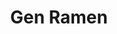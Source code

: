 ---
layout: place
title: "Gen Ramen"
permalink: /north-carolina/raleigh/gen-ramen.html
stateAbbr: NC
stateName: North Carolina
cityName: Raleigh
place_id: ChIJWxGcI-JZrIkRTd8zHnU6WSY
photos:
  - name: >-
      places/ChIJWxGcI-JZrIkRTd8zHnU6WSY/photos/AeeoHcJjSgXHuHkhH54kbKPBqwHfdPQKPz5TfhB7n3Ov7tJ-cyuBDv8wuuUCmPkdqlzlHwqokbykK0Q_idk7T6r-Du1HoHG3B_2bQQptGOJILJz5PCWq2GQ6TEx_59GJ2RKO9WTdPoasHZTYrP0hvGA8LTUCB6OVls16mU4bofx2UH8fdHxq4u0xtd_JLvmuP8Qn75Fz9v5kDL_lrUNKmnNtR3LMpz_PaB_6VbF7MVSlpoeWm-1bKZeQG0V-qyaoo4Ms3t3uiete8X7Y4PjvjJO8xqQs4k75cKIYaNWd7g8KqqJ-3FAXJ5Vjx1Hy3D2JPKZ_mdgqWYYApYTX0ABhs_QRj7DbcYJsLdX_hCNrB-EvlsHzw33EzzIHiTiaXtQp0X17TgF5mJKhjQ2XXPGOMApsGMZNwNHzEaHjzgzavmVQWRc
    widthPx: 4032
    heightPx: 3024
    authorAttributions:
      - displayName: Robert Kerns
        uri: https://maps.google.com/maps/contrib/109057481567433371193
        photoUri: >-
          https://lh3.googleusercontent.com/a-/ALV-UjUD0doyW0yzQo31fiRApUIBRj-3wHMQ_t3Li7TIQAGyZmeLoAED=s100-p-k-no-mo
    flagContentUri: >-
      https://www.google.com/local/imagery/report/?cb_client=maps_api_places.places_api&image_key=!1e10!2sCIHM0ogKEICAgMDQh6q9OQ&hl=en-US
    googleMapsUri: >-
      https://www.google.com/maps/place//data=!3m4!1e2!3m2!1sCIHM0ogKEICAgMDQh6q9OQ!2e10!4m2!3m1!1s0x89ac59e2239c115b:0x26593a751e33df4d
  - name: >-
      places/ChIJWxGcI-JZrIkRTd8zHnU6WSY/photos/AeeoHcLGp2y46nxzNKtICO2y59nxVpVKwjD3Pi_sbMVXFGtmtclLeDU0XRhQXLOuNuQ8Hz89rTl5oOSJNEsPKuHawNw2LPp9IKmxk7vwF_k7iTyzmW50kqk3-O9riYDTPfnGc-iQ4xvfRNtN-FKekeJA71xgPnDpd3O8u7hms-wwfqQgeFtbB3AOSjX6sutWucS7Gdx0QfZu94WzoC1_2cbOsvKOLG7cj1-NPWAQvSNarxdSQc1omrAoTpYOk7XaZPjn3oZAJDWtq6tGq_wS0ynaNM6wMMJTtgWqfmjFf--yblWqkQ
    widthPx: 1284
    heightPx: 2282
    authorAttributions:
      - displayName: Gen Ramen
        uri: https://maps.google.com/maps/contrib/106306063160730688144
        photoUri: >-
          https://lh3.googleusercontent.com/a/ACg8ocJRp2ZV9xdnC3eCOeT2YiKtiHSRF5O0Ll09u2yAIpBiHUoemw=s100-p-k-no-mo
    flagContentUri: >-
      https://www.google.com/local/imagery/report/?cb_client=maps_api_places.places_api&image_key=!1e10!2sAF1QipMOZp4QpPbUH2JPnX0iUBbobOYuCWkHWgbe0Ube&hl=en-US
    googleMapsUri: >-
      https://www.google.com/maps/place//data=!3m4!1e2!3m2!1sAF1QipMOZp4QpPbUH2JPnX0iUBbobOYuCWkHWgbe0Ube!2e10!4m2!3m1!1s0x89ac59e2239c115b:0x26593a751e33df4d
  - name: >-
      places/ChIJWxGcI-JZrIkRTd8zHnU6WSY/photos/AeeoHcIRcchab-uYeEoWHsz3eturM6tsRWnCHxSpUkBwoQLghaVo5zrvGFlupayHdoTTpvN4so5-x-nTTxcn7_ffnIFwF4lKNdl88DhsxBZSggz876deSdbeKjRoOj_Ol7VU0xkWTlZO05nx-jj2FNS0FOknA10-EaZnA8XQ4f3tHtY2_lCDqjTC4_5Aqwv18Aj6frmk_kSRJ767uyd-pTGg-Xh6T30BKtYJR-7CO0rYYO-nvhZudBPzPq41bUwPvaEugsWPnUtpQomgoiO6mGyS7hlWFsyDO1_kR1H2Yl9CTE3ae5tgq6iRxALNvIa4vMXalErXpnGcswOTAChp4A0RNmktIzJ9CKOq-VyzV59MXePgz21XS5-uT68AQL3cbUm2U3wP7Usmvh9UjBZFblFqFIztpHfKc3tk6j_F-XNDxqNwo0UxgfPIrbSSlkN6O3lT
    widthPx: 4032
    heightPx: 2268
    authorAttributions:
      - displayName: Chad Baniecki
        uri: https://maps.google.com/maps/contrib/112796796683821523184
        photoUri: >-
          https://lh3.googleusercontent.com/a-/ALV-UjVLFedReKLXcsJkoAXHF7fV9y9z6tZgBbQq3bLLVAFwwlzwCvA7Mw=s100-p-k-no-mo
    flagContentUri: >-
      https://www.google.com/local/imagery/report/?cb_client=maps_api_places.places_api&image_key=!1e10!2sCIABIhADycKzbxuWmmfaCY8ABvae&hl=en-US
    googleMapsUri: >-
      https://www.google.com/maps/place//data=!3m4!1e2!3m2!1sCIABIhADycKzbxuWmmfaCY8ABvae!2e10!4m2!3m1!1s0x89ac59e2239c115b:0x26593a751e33df4d
  - name: >-
      places/ChIJWxGcI-JZrIkRTd8zHnU6WSY/photos/AeeoHcIxONEhSGyMTVV26XiK3dmMtvu6oq9vRbwSLdaLwqt0izWsnGeIUH7LqXQd4kg43qpNDsimVcqUmlteG-FHwE2Z2fKrSIiwnGfyoy1DLWddTFXtiBn2sJdXORXOPGBdHOShRyFYGlB4vQ65KtkWk9QRrzJtEuZJVTvuKFM6sXwf5T106sVWPWJlCwhOePWgQ7vO-Rd108JWfDf9z_T6Qd9KfHlAMG6fyZGpAGPSeoE6vDOOyC2hl8vNnI7lVtoSIn7I0AkNGkPoei01BvG2F5OMGwjXTDWvPWLi-R7kgP7CFVf4bMBdQ4oR1OmNjuS4stOLZWgaTY8aPf_G5sq1B7E4qUQUIN2rUyyBOQ84vrzS2jC1aA3QyFM2MuQGPym9SOJKL2nyup4_UhBfSKbt1PLjAc9_uI39SmC22rke9ji0VJE
    widthPx: 2048
    heightPx: 1536
    authorAttributions:
      - displayName: Sandeep K
        uri: https://maps.google.com/maps/contrib/112108033348049509196
        photoUri: >-
          https://lh3.googleusercontent.com/a/ACg8ocLVGmtNwKrvOimxHObwHSQkD-PdmDPK-Jqm9tTjiKGqJuHVpg=s100-p-k-no-mo
    flagContentUri: >-
      https://www.google.com/local/imagery/report/?cb_client=maps_api_places.places_api&image_key=!1e10!2sCIHM0ogKEICAgMDgipfV6gE&hl=en-US
    googleMapsUri: >-
      https://www.google.com/maps/place//data=!3m4!1e2!3m2!1sCIHM0ogKEICAgMDgipfV6gE!2e10!4m2!3m1!1s0x89ac59e2239c115b:0x26593a751e33df4d
  - name: >-
      places/ChIJWxGcI-JZrIkRTd8zHnU6WSY/photos/AeeoHcId8s-JnYQ4SUWFfs1hA1Lk5IIxp5ccml0swG-PWUvBFJIKpjpFjURkaMN6o74Lk4ObYPNFWfZw51tQFDMvjUuPFNRG58jytwRZ5P5LWRwDJ3dmonAsCZP-6Yyq_4jl9u1rWC2imSwLybe09EYFS8PVAdn-q9LGadvFlMVWop5yyJGzGCQ-5fCI8CZZI-mWnWIeTn-NkrvWZlFUdmLa1v9XvJgagi-z3ju4kySOPmkoHxsU6_ppf0dNdVTYHa_7BlblFi60iV11KbaktzzGU6wl4SFr2oZGMaTnKuhnRDrrDrXm20y-huXqgl1G9jnHwdl6pqEM7n8eFfx4p9JMxJMK7WdQUGNSEW8qz8FSh0cwMNJdzMoiSjRqgtPQz3EoISn_DtKQi4g814jphAz0Q1RHL--HypYQaVRV_IrUSNg
    widthPx: 3072
    heightPx: 4080
    authorAttributions:
      - displayName: Joel Sicko
        uri: https://maps.google.com/maps/contrib/100259408681721404166
        photoUri: >-
          https://lh3.googleusercontent.com/a-/ALV-UjWqe-nAYCN0w5stxWjEK-pIdjQuSMTqQ2IMztqY5MNdlXuezpAE=s100-p-k-no-mo
    flagContentUri: >-
      https://www.google.com/local/imagery/report/?cb_client=maps_api_places.places_api&image_key=!1e10!2sCIHM0ogKEICAgMCIrp7ZIQ&hl=en-US
    googleMapsUri: >-
      https://www.google.com/maps/place//data=!3m4!1e2!3m2!1sCIHM0ogKEICAgMCIrp7ZIQ!2e10!4m2!3m1!1s0x89ac59e2239c115b:0x26593a751e33df4d
  - name: >-
      places/ChIJWxGcI-JZrIkRTd8zHnU6WSY/photos/AeeoHcJcfqv0NzwsF-TMI706LNcbU8ITmhM2WZT62vEVq7Dqln4x0zdaJ4EotTTbLyokhhn2x8z4UzLF_Zv64RNKODpJIKMwxcVHatJvVulVqFDDzyQ_YJRDQXOOrq4ACPwhGgwjbcA6vYMQRu-g_bOGfc3ZmambT5v7k2fsOltqsZ64gkadTST4vPIPeO-iqAHO3M2cKSMrQugbyvPZK14osp2c1K2PCLL7J_Ly08Me_r_Xm3MQJVhTVJ30byuHtELNq3g2JXhAkh180rMPUqWPdU5PkGas7-88-189mNz4wxGVHA
    widthPx: 3024
    heightPx: 4032
    authorAttributions:
      - displayName: Gen Ramen
        uri: https://maps.google.com/maps/contrib/106306063160730688144
        photoUri: >-
          https://lh3.googleusercontent.com/a/ACg8ocJRp2ZV9xdnC3eCOeT2YiKtiHSRF5O0Ll09u2yAIpBiHUoemw=s100-p-k-no-mo
    flagContentUri: >-
      https://www.google.com/local/imagery/report/?cb_client=maps_api_places.places_api&image_key=!1e10!2sAF1QipMPCcnpEra36CK2zudZsTa3VX3rBwcJqqlK37b1&hl=en-US
    googleMapsUri: >-
      https://www.google.com/maps/place//data=!3m4!1e2!3m2!1sAF1QipMPCcnpEra36CK2zudZsTa3VX3rBwcJqqlK37b1!2e10!4m2!3m1!1s0x89ac59e2239c115b:0x26593a751e33df4d
  - name: >-
      places/ChIJWxGcI-JZrIkRTd8zHnU6WSY/photos/AeeoHcKBZ_9wCKiUVAyeQ5VxPeTGy5xdv25_XVDaJJuyBphCr1zUzHIugPilelp4j4Y-CV5nv_Gjn6PQt4xVdAp5eEWG849iJ1DvdOkkGqmETyIOcFKmVlOvme5Qj6RwsLe3aZZbC9JdReqIPvVIL9Xk866RfGxzbyIqWJFVPbbZy64CvzzqRM0iVvOatofeRA13HwRfSlgPwHcDIvapy1zrwU3uBjmKG7-hqUQWEnXl-iq7v2wTacOy4swXdESqHeifoaNpgpXkR8nqR6o9qoZcCE2FD-A1imYjPPHTCaiskNygobKI_VvyOhU3McyNcgcYf8MNVHzGAUKPdLqZ6tA1aGqx00KGtxlgFVo4mPob7dPaTMxTTmMFp17n2QKIfsTWY5omMMqekZLTJ9s1Fk-peo097W9LE6S667q0UedzAi4TZQ
    widthPx: 3024
    heightPx: 4032
    authorAttributions:
      - displayName: Twisha Choudhary
        uri: https://maps.google.com/maps/contrib/114721021639775728251
        photoUri: >-
          https://lh3.googleusercontent.com/a/ACg8ocLISSMdDHWih6OfO2FrxpZd9z_HxEzoc8dXqeZ-QETsWxVRkA=s100-p-k-no-mo
    flagContentUri: >-
      https://www.google.com/local/imagery/report/?cb_client=maps_api_places.places_api&image_key=!1e10!2sCIHM0ogKEICAgICLyevnZg&hl=en-US
    googleMapsUri: >-
      https://www.google.com/maps/place//data=!3m4!1e2!3m2!1sCIHM0ogKEICAgICLyevnZg!2e10!4m2!3m1!1s0x89ac59e2239c115b:0x26593a751e33df4d
  - name: >-
      places/ChIJWxGcI-JZrIkRTd8zHnU6WSY/photos/AeeoHcKFI2iNhKz8io7OMRmy9NoHKxcptbfudbYG5xqxdvB3Y01MR1oYTn-V266zkhT5Ltl7dxXJbG5YQBeI9sCusiiVEPzSzkoXC5DMpr2E66T-itb3dX9n1jJkImB3a2hp3L-QGE5v0sXDHxLCVoGgPqMt9a2otrsYFnoylP5it9_8pPtI1NyeemnOLjBvHJbmFVV6tP_iVuWyvE7AXPCUsp10yNB4z1UeG-40tpAJadJRfAmjKReH42x83M_470V50QFJhFQiCP5TMkstx9JlN7gmyHNa8xEbMo39hbW92EMFCfrQs-gBQ-XL_hL6quLUk170X07hM57bAeFz-T_-qXtLqtsvbWaBlSZKlXNzoNTtFrDkux3hJ_i48OuWXBysHBpoFhRWxoz0UjQePuzOu-ygSImvaLJ6tI7qblNumIj2uA
    widthPx: 4080
    heightPx: 3072
    authorAttributions:
      - displayName: Vicky Beverly
        uri: https://maps.google.com/maps/contrib/110914802650320172640
        photoUri: >-
          https://lh3.googleusercontent.com/a-/ALV-UjXkrV5OWuwnpt5opOVqhmesnwTacIe5fWB8DRaFbE4aBWVWJIkW1w=s100-p-k-no-mo
    flagContentUri: >-
      https://www.google.com/local/imagery/report/?cb_client=maps_api_places.places_api&image_key=!1e10!2sCIHM0ogKEICAgICP3ozudA&hl=en-US
    googleMapsUri: >-
      https://www.google.com/maps/place//data=!3m4!1e2!3m2!1sCIHM0ogKEICAgICP3ozudA!2e10!4m2!3m1!1s0x89ac59e2239c115b:0x26593a751e33df4d
  - name: >-
      places/ChIJWxGcI-JZrIkRTd8zHnU6WSY/photos/AeeoHcJ6NaGVK_yYjD8GcmFz7dFhyzt2eWAwwe_k1l8GaJXE56eUXqrca7gy-_QBK9PEyxCYtgBZ7YolA62Q9wDVDZg2ArXVKzu0KyHapSwRHDj6H0JtNKgZDExWY-kpRaL1xKa1c7SlrbLjZeC9SZxbCq1PIbqQT2atQYG1rlnMGuz4B3L5PNeH8UwMKCABm14WI_yIuHAK6XU8FzBLfUlpE4n0hyKtWuJKejBcipIdA9c9uLF-vMxxezKISfO35M-hevtwgAYnCm6QSAtA4gtlc04YGbXD6mQ0Kf9mWwZricDQgyCoPoxp-aNhj28ZUYM70UdY9MfPKLDYLhOpF_fMRlNzkWgR3hocxusn12MpFf4O1FWa-sYrt8B0vMUZGhHH7ATE8jNVl5QG1Y-kcmT6WxIF2Cnk_foMkBv-L7Q4YZlFLby5
    widthPx: 3072
    heightPx: 4080
    authorAttributions:
      - displayName: Chance Fletcher
        uri: https://maps.google.com/maps/contrib/109165292200386453097
        photoUri: >-
          https://lh3.googleusercontent.com/a-/ALV-UjUGPIVmJZF_jKyH769eZPqMaoALmD_RzL3TtJhaSQqFPwP4x1QAbg=s100-p-k-no-mo
    flagContentUri: >-
      https://www.google.com/local/imagery/report/?cb_client=maps_api_places.places_api&image_key=!1e10!2sCIHM0ogKEICAgMCIv8StrAE&hl=en-US
    googleMapsUri: >-
      https://www.google.com/maps/place//data=!3m4!1e2!3m2!1sCIHM0ogKEICAgMCIv8StrAE!2e10!4m2!3m1!1s0x89ac59e2239c115b:0x26593a751e33df4d
  - name: >-
      places/ChIJWxGcI-JZrIkRTd8zHnU6WSY/photos/AeeoHcLYFkrtkbLlbESQvv3mYJkZB_3mU33ShV1zKeAYEnDCpVndkkuku05VlKkpHWwXfkhdJvBaHF5aOcbNzZeOMGtMjsa5ledrBTw6nNXhD2JcvzPutn4ae7Xs3jTNN5BeCIPnG2GhN01Fkm0lZLSROcTtCudz4QpP4qrukgBdRkPXnqXeVlAXmDCxrdGe9raq61Ri2HzIqQPbAwgA664d33qSd8H5llb45EQUZadUDKzIwPUNPRx7xS6Eu9eaW15r8iTi-txuRS24mHxKuBUn90qWLN-MzdoVSLzdkJBE_de_JkmqG9kT591RSd2fq_ixMOgMIiHxGK066bfijLi_BXMU1SoJj8Xax6AiVqoVzds7_Dl1HHvVoO-avmch23CaqlOZNbQx3I03gnZAAkFLmGOduOMmSCpPiwA_ObMTnYQ
    widthPx: 3000
    heightPx: 4000
    authorAttributions:
      - displayName: Erik Pierce
        uri: https://maps.google.com/maps/contrib/118192204852801095278
        photoUri: >-
          https://lh3.googleusercontent.com/a/ACg8ocKNnsX1SrT4zt9rlGHxxR_GCm8_JtYCd4F-T5H2kuKqtG8qFw=s100-p-k-no-mo
    flagContentUri: >-
      https://www.google.com/local/imagery/report/?cb_client=maps_api_places.places_api&image_key=!1e10!2sCIHM0ogKEICAgIC9tKu_Og&hl=en-US
    googleMapsUri: >-
      https://www.google.com/maps/place//data=!3m4!1e2!3m2!1sCIHM0ogKEICAgIC9tKu_Og!2e10!4m2!3m1!1s0x89ac59e2239c115b:0x26593a751e33df4d
address: '2330 Bale St # 112, Raleigh, NC 27608, USA'
street: '2330 Bale St # 112'
city: Raleigh
state: NC
zip: '27608'
country: USA
neighborhood: null
latitude: '35.813192'
longitude: '-78.627246'
accessibility_options:
  wheelchairAccessibleParking: true
  wheelchairAccessibleEntrance: true
  wheelchairAccessibleRestroom: true
  wheelchairAccessibleSeating: true
business_status: OPERATIONAL
name: Gen Ramen
google_maps_links:
  directionsUri: >-
    https://www.google.com/maps/dir//''/data=!4m7!4m6!1m1!4e2!1m2!1m1!1s0x89ac59e2239c115b:0x26593a751e33df4d!3e0
  placeUri: https://maps.google.com/?cid=2763304121060810573
  writeAReviewUri: >-
    https://www.google.com/maps/place//data=!4m3!3m2!1s0x89ac59e2239c115b:0x26593a751e33df4d!12e1
  reviewsUri: >-
    https://www.google.com/maps/place//data=!4m4!3m3!1s0x89ac59e2239c115b:0x26593a751e33df4d!9m1!1b1
  photosUri: >-
    https://www.google.com/maps/place//data=!4m3!3m2!1s0x89ac59e2239c115b:0x26593a751e33df4d!10e5
primary_type: Ramen Restaurant
opening_hours:
  regular: null
  current: null
secondary_opening_hours:
  regular:
    weekdayDescriptions: null
    type: null
  current:
    weekdayDescriptions: null
    type: null
phone: (919) 720-4058
price_level: PRICE_LEVEL_MODERATE
price_range: $10 &ndash; $20
rating: '4.8'
rating_count: 310
website: https://www.instagram.com/genramen_raleigh/?hl=en
description: null
reviews:
  - name: >-
      places/ChIJWxGcI-JZrIkRTd8zHnU6WSY/reviews/ChZDSUhNMG9nS0VJQ0FnTUNJcnA3WmZnEAE
    relativePublishTimeDescription: a week ago
    rating: 5
    text:
      text: >-
        This is some of the best food I have ever eaten.  It was hot. The
        flavors far exceeded my expectations.  The dining area was comfortable
        and well decorated. Service was impeccable, drinks were filled well
        before they were empty. The food was prepared quickly and efficiently.
      languageCode: en
    originalText:
      text: >-
        This is some of the best food I have ever eaten.  It was hot. The
        flavors far exceeded my expectations.  The dining area was comfortable
        and well decorated. Service was impeccable, drinks were filled well
        before they were empty. The food was prepared quickly and efficiently.
      languageCode: en
    authorAttribution:
      displayName: Joel Sicko
      uri: https://www.google.com/maps/contrib/100259408681721404166/reviews
      photoUri: >-
        https://lh3.googleusercontent.com/a-/ALV-UjWqe-nAYCN0w5stxWjEK-pIdjQuSMTqQ2IMztqY5MNdlXuezpAE=s128-c0x00000000-cc-rp-mo-ba5
    publishTime: '2025-04-02T02:20:31.826868Z'
    flagContentUri: >-
      https://www.google.com/local/review/rap/report?postId=ChZDSUhNMG9nS0VJQ0FnTUNJcnA3WmZnEAE&d=17924085&t=1
    googleMapsUri: >-
      https://www.google.com/maps/reviews/data=!4m6!14m5!1m4!2m3!1sChZDSUhNMG9nS0VJQ0FnTUNJcnA3WmZnEAE!2m1!1s0x89ac59e2239c115b:0x26593a751e33df4d
  - name: >-
      places/ChIJWxGcI-JZrIkRTd8zHnU6WSY/reviews/ChdDSUhNMG9nS0VJQ0FnTUNJdjhTdGpBRRAB
    relativePublishTimeDescription: a week ago
    rating: 5
    text:
      text: >-
        One of the go-to ramen spots in the area. We ordered the chicken curry
        ramen, takoyaki, and chicken teriyaki donburi bowl this time around. The
        food was hot and very tasty. The staff was attentive and the atmosphere
        was great as always.
      languageCode: en
    originalText:
      text: >-
        One of the go-to ramen spots in the area. We ordered the chicken curry
        ramen, takoyaki, and chicken teriyaki donburi bowl this time around. The
        food was hot and very tasty. The staff was attentive and the atmosphere
        was great as always.
      languageCode: en
    authorAttribution:
      displayName: Chance Fletcher
      uri: https://www.google.com/maps/contrib/109165292200386453097/reviews
      photoUri: >-
        https://lh3.googleusercontent.com/a-/ALV-UjUGPIVmJZF_jKyH769eZPqMaoALmD_RzL3TtJhaSQqFPwP4x1QAbg=s128-c0x00000000-cc-rp-mo-ba4
    publishTime: '2025-04-05T21:39:16.558910Z'
    flagContentUri: >-
      https://www.google.com/local/review/rap/report?postId=ChdDSUhNMG9nS0VJQ0FnTUNJdjhTdGpBRRAB&d=17924085&t=1
    googleMapsUri: >-
      https://www.google.com/maps/reviews/data=!4m6!14m5!1m4!2m3!1sChdDSUhNMG9nS0VJQ0FnTUNJdjhTdGpBRRAB!2m1!1s0x89ac59e2239c115b:0x26593a751e33df4d
  - name: >-
      places/ChIJWxGcI-JZrIkRTd8zHnU6WSY/reviews/ChdDSUhNMG9nS0VJQ0FnTUNRLXZ2eWlBRRAB
    relativePublishTimeDescription: 3 weeks ago
    rating: 4
    text:
      text: >-
        Our weekend family outing led us here, and we waited about 15 minutes
        for a table. It's a smaller place, but they do their best to fit larger
        groups. The ramen portions are a touch smaller than other places, but
        the broth and ingredients really stand out in quality. The Tonkatsu was
        a highlight. If you like spicy, go for the top spice level – it's not
        overly intense. The Takoyaki was just right.


        We'd definitely come back when we're in the mood for good ramen.
      languageCode: en
    originalText:
      text: >-
        Our weekend family outing led us here, and we waited about 15 minutes
        for a table. It's a smaller place, but they do their best to fit larger
        groups. The ramen portions are a touch smaller than other places, but
        the broth and ingredients really stand out in quality. The Tonkatsu was
        a highlight. If you like spicy, go for the top spice level – it's not
        overly intense. The Takoyaki was just right.


        We'd definitely come back when we're in the mood for good ramen.
      languageCode: en
    authorAttribution:
      displayName: J S
      uri: https://www.google.com/maps/contrib/109074773679992602957/reviews
      photoUri: >-
        https://lh3.googleusercontent.com/a/ACg8ocLfrXj0nGeXNJQ4rMMrOmmEw8c9EhcvEv8KUsaXsZ5fO_QUQg=s128-c0x00000000-cc-rp-mo-ba4
    publishTime: '2025-03-20T22:57:38.500833Z'
    flagContentUri: >-
      https://www.google.com/local/review/rap/report?postId=ChdDSUhNMG9nS0VJQ0FnTUNRLXZ2eWlBRRAB&d=17924085&t=1
    googleMapsUri: >-
      https://www.google.com/maps/reviews/data=!4m6!14m5!1m4!2m3!1sChdDSUhNMG9nS0VJQ0FnTUNRLXZ2eWlBRRAB!2m1!1s0x89ac59e2239c115b:0x26593a751e33df4d
  - name: >-
      places/ChIJWxGcI-JZrIkRTd8zHnU6WSY/reviews/ChZDSUhNMG9nS0VJQ0FnTURnaW9mZEVBEAE
    relativePublishTimeDescription: a month ago
    rating: 5
    text:
      text: >-
        Dinned here on a Sunday evening. Cozy and nice vibes restaurant. We were
        seated right away. Our server was knowledgeable and answered all
        questions and helped us with our order.


        Ordered a veggie bao bun, and 2 Lemongrass Ramens. Both of them were
        perfect.


        Their spice levels are more of milder side. I ordered level 3 but it’s
        still not spicy enough. If you like your ramen spicy I think you can do 
        4 which is their highest level.


        Overall a nice find for Ramen and we elll visit again.
      languageCode: en
    originalText:
      text: >-
        Dinned here on a Sunday evening. Cozy and nice vibes restaurant. We were
        seated right away. Our server was knowledgeable and answered all
        questions and helped us with our order.


        Ordered a veggie bao bun, and 2 Lemongrass Ramens. Both of them were
        perfect.


        Their spice levels are more of milder side. I ordered level 3 but it’s
        still not spicy enough. If you like your ramen spicy I think you can do 
        4 which is their highest level.


        Overall a nice find for Ramen and we elll visit again.
      languageCode: en
    authorAttribution:
      displayName: Sandeep K
      uri: https://www.google.com/maps/contrib/112108033348049509196/reviews
      photoUri: >-
        https://lh3.googleusercontent.com/a/ACg8ocLVGmtNwKrvOimxHObwHSQkD-PdmDPK-Jqm9tTjiKGqJuHVpg=s128-c0x00000000-cc-rp-mo-ba4
    publishTime: '2025-02-24T00:21:38.077388Z'
    flagContentUri: >-
      https://www.google.com/local/review/rap/report?postId=ChZDSUhNMG9nS0VJQ0FnTURnaW9mZEVBEAE&d=17924085&t=1
    googleMapsUri: >-
      https://www.google.com/maps/reviews/data=!4m6!14m5!1m4!2m3!1sChZDSUhNMG9nS0VJQ0FnTURnaW9mZEVBEAE!2m1!1s0x89ac59e2239c115b:0x26593a751e33df4d
  - name: >-
      places/ChIJWxGcI-JZrIkRTd8zHnU6WSY/reviews/ChdDSUhNMG9nS0VJQ0FnTURRaDZxOTZRRRAB
    relativePublishTimeDescription: a month ago
    rating: 5
    text:
      text: >-
        This ain’t the ramen you’re making at home! This is the second time I
        have eaten here. My son is the ramen guy, I am a mere pedestrian.

        I slurped and enjoy my big bowl of ramen with a spice level of 2. They
        go to 4. I am glad I stopped where I did.

        I saw families and couples all slurping and enjoying themselves and the
        food.

        I hope to come again soon when I’m off Wake Forest Rd.

        Also I asked for a fork and there was no judgement.
      languageCode: en
    originalText:
      text: >-
        This ain’t the ramen you’re making at home! This is the second time I
        have eaten here. My son is the ramen guy, I am a mere pedestrian.

        I slurped and enjoy my big bowl of ramen with a spice level of 2. They
        go to 4. I am glad I stopped where I did.

        I saw families and couples all slurping and enjoying themselves and the
        food.

        I hope to come again soon when I’m off Wake Forest Rd.

        Also I asked for a fork and there was no judgement.
      languageCode: en
    authorAttribution:
      displayName: Robert Kerns
      uri: https://www.google.com/maps/contrib/109057481567433371193/reviews
      photoUri: >-
        https://lh3.googleusercontent.com/a-/ALV-UjUD0doyW0yzQo31fiRApUIBRj-3wHMQ_t3Li7TIQAGyZmeLoAED=s128-c0x00000000-cc-rp-mo-ba4
    publishTime: '2025-03-14T19:32:30.446165Z'
    flagContentUri: >-
      https://www.google.com/local/review/rap/report?postId=ChdDSUhNMG9nS0VJQ0FnTURRaDZxOTZRRRAB&d=17924085&t=1
    googleMapsUri: >-
      https://www.google.com/maps/reviews/data=!4m6!14m5!1m4!2m3!1sChdDSUhNMG9nS0VJQ0FnTURRaDZxOTZRRRAB!2m1!1s0x89ac59e2239c115b:0x26593a751e33df4d
parking_options:
  freeParkingLot: true
  freeStreetParking: true
  valetParking: false
payment_options:
  acceptsCreditCards: true
  acceptsDebitCards: true
  acceptsCashOnly: false
  acceptsNfc: true
allow_dogs: null
curbside_pickup: true
delivery: true
dine_in: true
good_for_children: null
good_for_groups: true
good_for_sports: false
live_music: false
menu_for_children: null
outdoor_seating: true
reservable: true
restroom: true
serves_beer: true
serves_breakfast: false
serves_brunch: false
serves_cocktails: null
serves_coffee: false
serves_dinner: true
serves_dessert: true
serves_lunch: true
serves_vegetarian_food: true
serves_wine: true
takeout: true

---